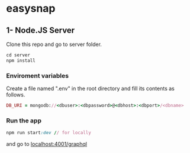 # easysnap

## 1- Node.JS Server

Clone this repo and go to server folder.

```ruby
cd server
npm install
```

### Enviroment variables
Create a file named ".env" in the root directory and fill its contents as follows.

```ruby
DB_URI = mongodb://<dbuser>:<dbpassword>@<dbhost>:<dbport>/<dbname>
```


### Run the app
```ruby
npm run start:dev // for locally
```

and go to [localhost:4001/graphql](http://localhost:4001/graphql)
